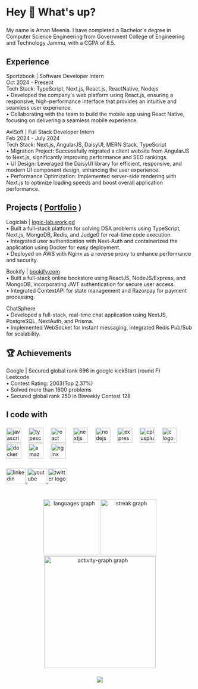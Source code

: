 <h1 align="left">Hey 👋 What's up? </h1>

###

<p align="left">My name is Aman Meenia. I have completed a Bachelor's degree in Computer Science Engineering from Government College of Engineering and Technology Jammu, with a CGPA of 8.5.</p>

###

<h2 align="left"> Experience</h2>

<p align="left">Sportzbook | Software Developer Intern<br>
Oct 2024 - Present<br>
Tech Stack: TypeScript, Next.js, React.js, ReactNative, Nodejs<br>
• Developed the company's web platform using React.js, ensuring a responsive, high-performance interface that provides an intuitive and seamless user experience.<br>
• Collaborating with the team to build the mobile app using React Native, focusing on delivering a seamless mobile experience.<br>

<p align="left">AviSoft | Full Stack Developer Intern<br>
Feb 2024 - July 2024<br>
Tech Stack: Next.js, AngularJS, DaisyUI, MERN Stack, TypeScript<br>
• Migration Project: Successfully migrated a client website from AngularJS to Next.js, significantly improving performance and SEO rankings.<br>
• UI Design: Leveraged the DaisyUI library for efficient, responsive, and modern UI component design, enhancing the user experience.<br>
• Performance Optimization: Implemented server-side rendering with Next.js to optimize loading speeds and boost overall application performance.</p>



<h2 align="left">Projects ( <a href="https://aman-com.vercel.app">Portfolio</a> )</h2>

<p align="left">Logiclab | <a href="https://logic-lab.work.gd">logic-lab.work.gd</a><br>• Built a full-stack platform for solving DSA problems using TypeScript, Next.js, MongoDB, Redis, and Judge0 for real-time code execution.<br>• Integrated user authentication with Next-Auth and containerized the application using Docker for easy deployment.<br>• Deployed on AWS with Nginx as a reverse proxy to enhance performance and security.</p>

<p align="left">Bookify | <a href="https://youtu.be/QczbMU5eWbA">bookify.com </a> <br>• Built a full-stack online bookstore using ReactJS, NodeJS/Express, and MongoDB, incorporating JWT authentication for secure user access.<br>• Integrated ContextAPI for state management and Razorpay for payment processing.</p>

<p align="left">ChatSphere <br>• Developed a full-stack, real-time chat application using NextJS, PostgreSQL, NextAuth, and Prisma.<br>• Implemented WebSocket for instant messaging, integrated Redis Pub/Sub for scalability.</p>

<h2 align="left">🏆 Achievements </h2>
<p align="left"> Google | Secured global rank 696 in google kickStart (round F)<br>Leetcode <br>• Contest Rating: 2063(Top 2.37%)<br>• Solved more than 1600 problems<br>• Secured global rank 250 in Biweekly Contest 128</p>

<h2 align="left">I code with</h2>

###

<div align="left">
  <img src="https://cdn.jsdelivr.net/gh/devicons/devicon/icons/javascript/javascript-original.svg" height="40" alt="javascript logo"  />
  <img width="12" />
  <img src="https://cdn.jsdelivr.net/gh/devicons/devicon/icons/typescript/typescript-original.svg" height="40" alt="typescript logo"  />
  <img width="12" />
  <img src="https://cdn.jsdelivr.net/gh/devicons/devicon/icons/react/react-original.svg" height="40" alt="react logo"  />
  <img width="12" />
  <img src="https://cdn.jsdelivr.net/gh/devicons/devicon/icons/nextjs/nextjs-original.svg" height="40" alt="nextjs logo"  />
  <img width="12" />
  <img src="https://cdn.jsdelivr.net/gh/devicons/devicon/icons/nodejs/nodejs-original.svg" height="40" alt="nodejs logo"  />
  <img width="12" />
  <img src="https://skillicons.dev/icons?i=express" height="40" alt="express logo"  />
  <img width="12" />
  <img src="https://skillicons.dev/icons?i=cpp" height="40" alt="cplusplus logo"  />
  <img width="12" />
  <img src="https://skillicons.dev/icons?i=c" height="40" alt="c logo"  />
  <img width="12" />
  <img src="https://skillicons.dev/icons?i=docker" height="40" alt="docker logo"  />
  <img width="12" />
  <img src="https://skillicons.dev/icons?i=aws" height="40" alt="amazonwebservices logo"  />
  <img width="12" />
  <img src="https://skillicons.dev/icons?i=nginx" height="40" alt="nginx logo"  />
</div>

###

<div align="left">
  <a href="https://www.linkedin.com/in/aman-meenia-b32a00206/" target="_blank">
    <img src="https://raw.githubusercontent.com/maurodesouza/profile-readme-generator/master/src/assets/icons/social/linkedin/default.svg" width="52" height="40" alt="linkedin logo"  />
  </a>
  <a href="https://www.youtube.com/@AmanMeenia" target="_blank">
    <img src="https://raw.githubusercontent.com/maurodesouza/profile-readme-generator/master/src/assets/icons/social/youtube/default.svg" width="52" height="40" alt="youtube logo"  />
  </a>
  <a href="https://x.com/meenia_aman" target="_blank">
    <img src="https://raw.githubusercontent.com/maurodesouza/profile-readme-generator/master/src/assets/icons/social/twitter/default.svg" width="52" height="40" alt="twitter logo"  />
  </a>
</div>

###

<br clear="both">

<div align="center">
  <img src="https://github-readme-stats.vercel.app/api/top-langs?username=Aman-Meenia&locale=en&hide_title=false&layout=compact&card_width=320&langs_count=5&theme=dracula&hide_border=false&order=2" height="150" alt="languages graph"  />
  <img src="https://streak-stats.demolab.com?user=Aman-Meenia&locale=en&mode=daily&theme=dracula&hide_border=false&border_radius=5&order=3" height="150" alt="streak graph"  />
  <img src="https://github-readme-activity-graph.vercel.app/graph?username=Aman-Meenia&radius=16&theme=react&area=true&order=5" height="300" alt="activity-graph graph"  />
</div>

###

<div align="center">
  <img src="https://profile-counter.glitch.me/Aman-Meenia/count.svg?"  />
</div>

###

